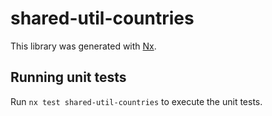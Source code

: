 # shared-util-countries

This library was generated with [Nx](https://nx.dev).

## Running unit tests

Run `nx test shared-util-countries` to execute the unit tests.
